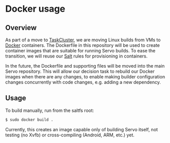 # Docker usage

## Overview

As part of a move to [TaskCluster](https://docs.taskcluster.net/),
we are moving Linux builds from VMs
to [Docker](https://www.docker.com/) containers.
The Dockerfile in this repository will be used to create container images
that are suitable for running Servo builds.
To ease the transition, we will reuse our [Salt](https://saltstack.com/)
rules for provisioning in containers.

In the future, the Dockerfile and supporting files will be moved into the main
Servo repository.
This will allow our decision task to rebuild our Docker
images when there are any changes,
to enable making builder configuration changes concurrently with code changes,
e.g. adding a new dependency.

## Usage

To build manually, run from the saltfs root:
```sh
$ sudo docker build .
```

Currently, this creates an image capable only of building Servo itself,
not testing (no Xvfb) or cross-compiling (Android, ARM, etc.) yet.
